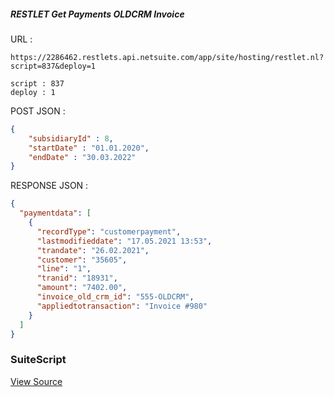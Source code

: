 ##### RESTLET Get Payments OLDCRM Invoice

URL :
```http request
https://2286462.restlets.api.netsuite.com/app/site/hosting/restlet.nl?script=837&deploy=1

script : 837
deploy : 1
```
POST JSON :
```json
{
    "subsidiaryId" : 8,
    "startDate" : "01.01.2020",
    "endDate" : "30.03.2022"
}
```

RESPONSE JSON :
```json
{
  "paymentdata": [
    {
      "recordType": "customerpayment",
      "lastmodifieddate": "17.05.2021 13:53",
      "trandate": "26.02.2021",
      "customer": "35605",
      "line": "1",
      "tranid": "18931",
      "amount": "7402.00",
      "invoice_old_crm_id": "555-OLDCRM",
      "appliedtotransaction": "Invoice #980"
    }
  ]
}
```

### SuiteScript

[View Source](src/FileCabinet/SuiteScripts/INFS/CRM2ERP/rsm_rl_oldcrm_payments.js)
